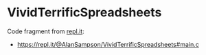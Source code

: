 # VividTerrificSpreadsheets

Code fragment from [repl.it](https://repl.it/):
- https://repl.it/@AlanSampson/VividTerrificSpreadsheets#main.c

